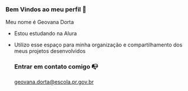 ### Bem Vindos ao meu perfil 🌟

Meu nome é Geovana Dorta

- Estou estudando na Alura
- Utilizo esse espaço para minha organização e compartilhamento dos meus projetos desenvolvidos

  ### Entrar em contato comigo 📭

  geovana.dorta@escola.pr.gov.br
